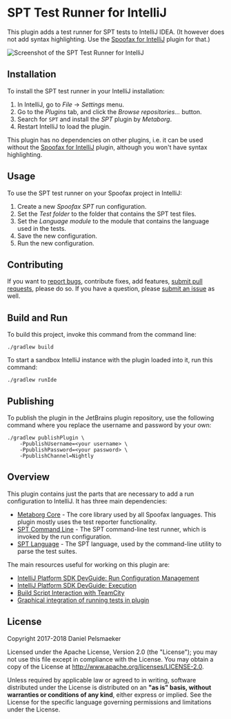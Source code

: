 # SPT Test Runner for IntelliJ
This plugin adds a test runner for SPT tests to IntelliJ IDEA. (It however does not add syntax highlighting. Use the [Spoofax for IntelliJ][1] plugin for that.)

![Screenshot of the SPT Test Runner for IntelliJ](https://raw.githubusercontent.com/metaborg/spt/master/org.metaborg.spt.testrunner.intellij/docs/intellij-testing.png)



## Installation
To install the SPT test runner in your IntelliJ installation:

1. In IntelliJ, go to _File_ → _Settings_ menu.
2. Go to the _Plugins_ tab, and click the _Browse repositories..._ button.
3. Search for `SPT` and install the _SPT_ plugin by _Metaborg_.
4. Restart IntelliJ to load the plugin.

This plugin has no dependencies on other plugins, i.e. it can be used without the [Spoofax for IntelliJ][1] plugin, although you won't have syntax highlighting.



## Usage
To use the SPT test runner on your Spoofax project in IntelliJ:

1. Create a new _Spoofax SPT_ run configuration.
2. Set the _Test folder_ to the folder that contains the SPT test files.
3. Set the _Language module_ to the module that contains the language used in the tests.
4. Save the new configuration.
5. Run the new configuration.



## Contributing
If you want to [report bugs][2], contribute fixes, add features, [submit pull requests][3], please do so. If you have a question, please [submit an issue][2] as well.



## Build and Run
To build this project, invoke this command from the command line:

    ./gradlew build

To start a sandbox IntelliJ instance with the plugin loaded into it, run this command:

    ./gradlew runIde


## Publishing
To publish the plugin in the JetBrains plugin repository, use the following command where you replace the username and password by your own:

    ./gradlew publishPlugin \
        -PpublishUsername=<your username> \
        -PpublishPassword=<your password> \
        -PpublishChannel=Nightly




## Overview
This plugin contains just the parts that are necessary to add a run configuration to IntelliJ. It has three main dependencies:
 
- [Metaborg Core][4] - The core library used by all Spoofax languages. This plugin mostly uses the test reporter functionality.
- [SPT Command Line][5] - The SPT command-line test runner, which is invoked by the run configuration.
- [SPT Language][6] - The SPT language, used by the command-line utility to parse the test suites.

The main resources useful for working on this plugin are:

- [IntelliJ Platform SDK DevGuide: Run Configuration Management](http://www.jetbrains.org/intellij/sdk/docs/basics/run_configurations/run_configuration_management.html)
- [IntelliJ Platform SDK DevGuide: Execution](http://www.jetbrains.org/intellij/sdk/docs/basics/run_configurations/run_configuration_execution.html)
- [Build Script Interaction with TeamCity](https://confluence.jetbrains.com/display/TCD10/Build+Script+Interaction+with+TeamCity)
- [Graphical integration of running tests in plugin](https://intellij-support.jetbrains.com/hc/en-us/community/posts/206103879-Graphical-integration-of-running-tests-in-plugin)




## License
Copyright 2017-2018 Daniel Pelsmaeker

Licensed under the Apache License, Version 2.0 (the "License"); you may not use this file except in compliance with the License. You may obtain a copy of the License at <http://www.apache.org/licenses/LICENSE-2.0>.

Unless required by applicable law or agreed to in writing, software distributed under the License is distributed on an **"as is" basis, without warranties or conditions of any kind**, either express or implied. See the License for the specific language governing permissions and limitations under the License.


[1]: https://github.com/metaborg/spoofax-intellij
[2]: http://yellowgrass.org/
[3]: https://github.com/metaborg/spt/pulls
[4]: https://github.com/metaborg/spoofax
[5]: https://github.com/metaborg/spt/tree/master/org.metaborg.spt.cmd
[6]: https://github.com/metaborg/spt/tree/master/org.metaborg.meta.lang.spt
